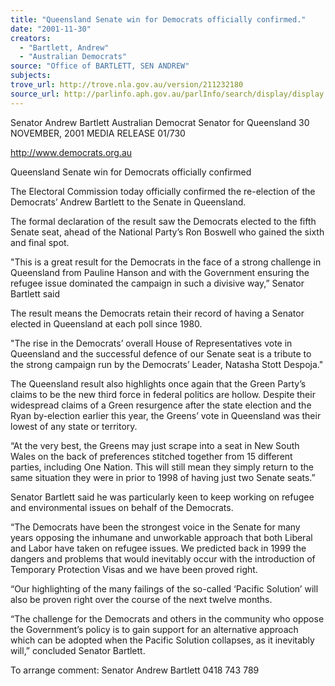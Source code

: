 ```yaml
---
title: "Queensland Senate win for Democrats officially confirmed."
date: "2001-11-30"
creators:
  - "Bartlett, Andrew"
  - "Australian Democrats"
source: "Office of BARTLETT, SEN ANDREW"
subjects:
trove_url: http://trove.nla.gov.au/version/211232180
source_url: http://parlinfo.aph.gov.au/parlInfo/search/display/display.w3p;query=Id%3A%22media/pressrel/G8J56%22
---
```


 Senator Andrew Bartlett Australian Democrat Senator for Queensland 30 NOVEMBER, 2001             MEDIA RELEASE                                 01/730 

 http://www.democrats.org.au

 Queensland Senate win for Democrats officially confirmed

 The Electoral Commission today officially confirmed the re-election of the Democrats’ Andrew Bartlett to the Senate in Queensland.

 The formal declaration of the result saw the Democrats elected to the fifth Senate seat, ahead of the National Party’s Ron Boswell who gained the sixth and final spot.

 "This is a great result for the Democrats in the face of a strong challenge in Queensland from Pauline Hanson and with the Government ensuring the refugee issue dominated the campaign in such a divisive way,” Senator Bartlett said

 The result means the Democrats retain their record of having a Senator elected in Queensland at each poll since 1980.

 "The rise in the Democrats’ overall House of Representatives vote in Queensland and the successful defence of our Senate seat is a tribute to the strong campaign run by the Democrats’ Leader, Natasha Stott Despoja."

 The Queensland result also highlights once again that the Green Party’s claims to be the new third force in federal politics are hollow.  Despite their widespread claims of a Green resurgence after the state election and the Ryan by-election earlier this year, the Greens’ vote in Queensland was their lowest of any state or territory.

 “At the very best, the Greens may just scrape into a seat in New South Wales on the back of preferences stitched together from 15 different parties, including One Nation.  This will still mean they simply return to the same situation they were in prior to 1998 of having just two Senate seats.”

 Senator Bartlett said he was particularly keen to keep working on refugee and environmental issues on behalf of the Democrats.

 “The Democrats have been the strongest voice in the Senate for many years opposing the inhumane and unworkable approach that both Liberal and Labor have taken on refugee issues.  We predicted back in 1999 the dangers and problems that would inevitably occur with the introduction of Temporary Protection Visas and we have been proved right.

 “Our highlighting of the many failings of the so-called ‘Pacific Solution’ will also be proven right over the course of the next twelve months.

 “The challenge for the Democrats and others in the community who oppose the Government’s policy is to gain support for an alternative approach which can be adopted when the Pacific Solution collapses, as it inevitably will,” concluded Senator Bartlett.

 To arrange comment: Senator Andrew Bartlett  0418 743 789

